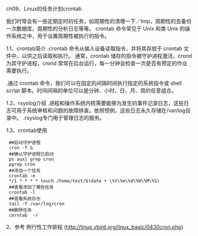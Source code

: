 ch09、Linux的任务计划crontab

我们时常会有一些定期定时的任务，如周期性的清理一下／tmp，周期性的去备份一次数据库，周期性的分析日志等等。
crontab 命令常见于 Unix 和类 Unix 的操作系统之中，用于设置周期性被执行的指令。

1.1、crontab简介
   .crontab 命令从输入设备读取指令，并将其存放于 crontab 文件中，以供之后读取和执行。
    通常，crontab 储存的指令被守护进程激活，crond 为其守护进程，crond 常常在后台运行，每一分钟会检查一次是否有预定的作业需要执行。

   .通过 crontab 命令，我们可以在固定的间隔时间执行指定的系统指令或 shell　script 脚本。时间间隔的单位可以是分钟、小时、日、月、周的任意组合。

1.2、rsyslog介绍
    .进程和操作系统内核需要能够为发生的事件记录日志，这些日志可用于系统审核和问题的故障排查。依照惯例，这些日志永久存储在/var/log目录中。
    .rsyslog专门用于管理日志的服务。

1.3、crontab使用

     ##启动守护进程
     cron -f &
     ##确认守护进程已启动
     ps aux| grep cron
     pgrep cron
     ##添加一个任务
     crontab -e
     */1 * * * * touch /home/test/$(date + \%Y\%m\%d\%H\%M\%S)
     ##查看添加了哪些任务
     crontab -l  
     ##查看系统日志
     tail -f /var/log/cron
     ##删除任务
     corntab  -r

2、参考
例行性工作排程 (http://linux.vbird.org/linux_basic/0430cron.php)
